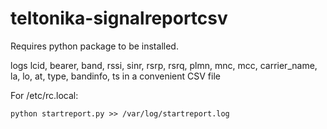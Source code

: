 # teltonika-signalreportcsv

Requires python package to be installed.

logs lcid, bearer, band, rssi, sinr, rsrp, rsrq, plmn, mnc, mcc, carrier_name, la, lo, at, type, bandinfo, ts in a convenient CSV file

For /etc/rc.local:
```
python startreport.py >> /var/log/startreport.log
```
